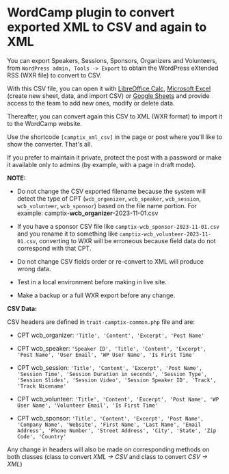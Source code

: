 # WordCamp plugin to convert exported XML to CSV and again to XML

You can export Speakers, Sessions, Sponsors, Organizers and Volunteers, from `WordPress admin, Tools -> Export` to obtain the WordPress eXtended RSS (WXR file) to convert to CSV.

With this CSV file, you can open it with [LibreOffice Calc](https://www.libreoffice.org/download/download-libreoffice/), [Microsoft Excel](https://www.microsoft.com/en-gb/microsoft-365/excel) (create new sheet, data, and import CSV) or [Google Sheets](https://docs.google.com/spreadsheets/) and provide access to the team to add new ones, modify or delete data.

Thereafter, you can convert again this CSV to XML (WXR format) to import it to the WordCamp website.

Use the shortcode `[camptix_xml_csv]` in the page or post where you'll like to show the converter. That's all.

If you prefer to maintain it private, protect the post with a password or make it available only to admins (by example, with a page in draft mode).

**NOTE:**

* Do not change the CSV exported filename because the system will detect the type of CPT (`wcb_organizer`, `wcb_speaker`, `wcb_session`, `wcb_volunteer`, `wcb_sponsor`) based on the file name portion. For example: camptix-**wcb_organizer**-2023-11-01.csv

* If you have a sponsor CSV file like `camptix-wcb_sponsor-2023-11-01.csv` and you rename it to something like `camptix-wcb_volunteer-2023-11-01.csv`, converting to WXR will be erroneous because field data do not correspond with that CPT.

* Do not change CSV fields order or re-convert to XML will produce wrong data.

* Test in a local environment before making in live site.

* Make a backup or a full WXR export before any change.

**CSV Data:**

CSV headers are defined in `trait-camptix-common.php` file and are:

* CPT wcb_organizer: `'Title', 'Content', 'Excerpt', 'Post Name'`

* CPT wcb_speaker: `'Speaker ID', 'Title', 'Content', 'Excerpt', 'Post Name', 'User Email', 'WP User Name', 'Is First Time'`

* CPT wcb_session: `'Title', 'Content', 'Excerpt', 'Post Name', 'Session Time', 'Session Duration in seconds', 'Session Type', 'Session Slides', 'Session Video', 'Session Speaker ID', 'Track', 'Track Nicename'`

* CPT wcb_volunteer: `'Title', 'Content', 'Excerpt', 'Post Name', 'WP User Name', 'Volunteer Email', 'Is First Time'`

* CPT wcb_sponsor: `'Title', 'Content', 'Excerpt', 'Post Name', 'Company Name', 'Website', 'First Name', 'Last Name', 'Email Address', 'Phone Number', 'Street Address', 'City', 'State', 'Zip Code', 'Country'`

Any change in headers will also be made on corresponding methods on both classes (class to convert *XML -> CSV* and class to convert *CSV -> XML*)
